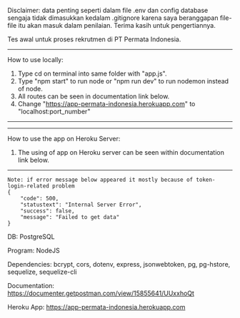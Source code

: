 Disclaimer: data penting seperti dalam file .env dan config database sengaja tidak dimasukkan kedalam .gitignore karena saya beranggapan file-file itu akan masuk dalam penilaian. Terima kasih untuk pengertiannya.

Tes awal untuk proses rekrutmen di PT Permata Indonesia.


-------------------------------------------------------------------------------
How to use locally:

1. Type cd on terminal into same folder with "app.js".
2. Type "npm start" to run node or "npm run dev" to run nodemon instead of node.
3. All routes can be seen in documentation link below.
4. Change "https://app-permata-indonesia.herokuapp.com" to "localhost:port_number"
-------------------------------------------------------------------------------


-------------------------------------------------------------------------------
How to use the app on Heroku Server:

1. The using of app on Heroku server can be seen within documentation link below.
-------------------------------------------------------------------------------

```
Note: if error message below appeared it mostly because of token-login-related problem
{
    "code": 500,
    "statustext": "Internal Server Error",
    "success": false,
    "message": "Failed to get data"
}
```

DB: PostgreSQL

Program: NodeJS

Dependencies: bcrypt, cors, dotenv, express, jsonwebtoken, pg, pg-hstore, sequelize, sequelize-cli

Documentation: https://documenter.getpostman.com/view/15855641/UUxxhoQt

Heroku App: https://app-permata-indonesia.herokuapp.com
